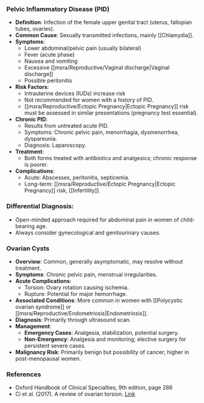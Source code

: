 ### Pelvic Inflammatory Disease (PID)

- **Definition**: Infection of the female upper genital tract (uterus, fallopian tubes, ovaries).
- **Common Cause**: Sexually transmitted infections, mainly [[Chlamydia]].
- **Symptoms**:
  - Lower abdominal/pelvic pain (usually bilateral)
  - Fever (acute phase)
  - Nausea and vomiting
  - Excessive [[msra/Reproductive/Vaginal discharge|Vaginal discharge]]
  - Possible peritonitis
- **Risk Factors**:
  - Intrauterine devices (IUDs) increase risk
  - Not recommended for women with a history of PID.
  - [[msra/Reproductive/Ectopic Pregnancy|Ectopic Pregnancy]] risk must be assessed in similar presentations (pregnancy test essential).
- **Chronic PID**: 
  - Results from untreated acute PID.
  - Symptoms: Chronic pelvic pain, menorrhagia, dysmenorrhea, dyspareunia.
  - Diagnosis: Laparoscopy.
- **Treatment**: 
  - Both forms treated with antibiotics and analgesics; chronic response is poorer.
- **Complications**:
  - Acute: Abscesses, peritonitis, septicemia.
  - Long-term: [[msra/Reproductive/Ectopic Pregnancy|Ectopic Pregnancy]] risk, [[Infertility]].
  
### Differential Diagnosis:
- Open-minded approach required for abdominal pain in women of child-bearing age.
- Always consider gynecological and genitourinary causes.

### Ovarian Cysts

- **Overview**: Common, generally asymptomatic, may resolve without treatment.
- **Symptoms**: Chronic pelvic pain, menstrual irregularities.
- **Acute Complications**:
  - Torsion: Ovary rotation causing ischemia.
  - Rupture: Potential for major hemorrhage.
- **Associated Conditions**: More common in women with [[Polycystic ovarian syndrome]] or [[msra/Reproductive/Endometriosis|Endometriosis]].
- **Diagnosis**: Primarily through ultrasound scan.
- **Management**:
  - **Emergency Cases**: Analgesia, stabilization, potential surgery.
  - **Non-Emergency**: Analgesia and monitoring; elective surgery for persistent severe cases.
- **Malignancy Risk**: Primarily benign but possibility of cancer; higher in post-menopausal women.

### References
- Oxford Handbook of Clinical Specialties, 9th edition, page 286
- Ci et al. (2017). A review of ovarian torsion. [Link](https://www.ncbi.nlm.nih.gov/pmc/articles/PMC5615993/)